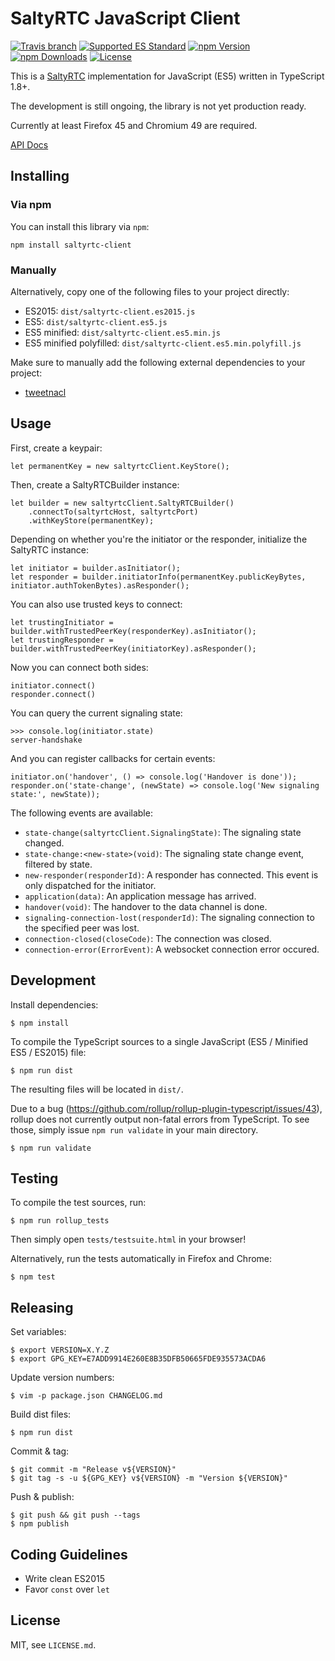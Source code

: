 # SaltyRTC JavaScript Client

[![Travis branch](https://img.shields.io/travis/saltyrtc/saltyrtc-client-js/master.svg)](https://travis-ci.org/saltyrtc/saltyrtc-client-js)
[![Supported ES Standard](https://img.shields.io/badge/javascript-ES5%20%2F%20ES2015-yellow.svg)](https://github.com/saltyrtc/saltyrtc-client-js)
[![npm Version](https://img.shields.io/npm/v/saltyrtc-client.svg?maxAge=2592000)](https://www.npmjs.com/package/saltyrtc-client)
[![npm Downloads](https://img.shields.io/npm/dt/saltyrtc-client.svg?maxAge=3600)](https://www.npmjs.com/package/saltyrtc-client)
[![License](https://img.shields.io/badge/license-MIT-blue.svg)](https://github.com/saltyrtc/saltyrtc-client-js)

This is a [SaltyRTC](https://github.com/saltyrtc/saltyrtc-meta) implementation
for JavaScript (ES5) written in TypeScript 1.8+.

The development is still ongoing, the library is not yet production ready.

Currently at least Firefox 45 and Chromium 49 are required.

[API Docs](https://saltyrtc.github.io/saltyrtc-client-js/)

## Installing

### Via npm

You can install this library via `npm`:

    npm install saltyrtc-client

### Manually

Alternatively, copy one of the following files to your project directly:

 - ES2015: `dist/saltyrtc-client.es2015.js`
 - ES5: `dist/saltyrtc-client.es5.js`
 - ES5 minified: `dist/saltyrtc-client.es5.min.js`
 - ES5 minified polyfilled: `dist/saltyrtc-client.es5.min.polyfill.js`

Make sure to manually add the following external dependencies to your project:

 - [tweetnacl](https://github.com/dchest/tweetnacl-js)

## Usage

First, create a keypair:

    let permanentKey = new saltyrtcClient.KeyStore();

Then, create a SaltyRTCBuilder instance:

    let builder = new saltyrtcClient.SaltyRTCBuilder()
        .connectTo(saltyrtcHost, saltyrtcPort)
        .withKeyStore(permanentKey);

Depending on whether you're the initiator or the responder, initialize the SaltyRTC instance:

    let initiator = builder.asInitiator();
    let responder = builder.initiatorInfo(permanentKey.publicKeyBytes, initiator.authTokenBytes).asResponder();

You can also use trusted keys to connect:

    let trustingInitiator = builder.withTrustedPeerKey(responderKey).asInitiator();
    let trustingResponder = builder.withTrustedPeerKey(initiatorKey).asResponder();

Now you can connect both sides:

    initiator.connect()
    responder.connect()

You can query the current signaling state:

    >>> console.log(initiator.state)
    server-handshake

And you can register callbacks for certain events:

    initiator.on('handover', () => console.log('Handover is done'));
    responder.on('state-change', (newState) => console.log('New signaling state:', newState));

The following events are available:

 - `state-change(saltyrtcClient.SignalingState)`: The signaling state changed.
 - `state-change:<new-state>(void)`: The signaling state change event, filtered by state.
 - `new-responder(responderId)`: A responder has connected. This event is only dispatched for the initiator.
 - `application(data)`: An application message has arrived.
 - `handover(void)`: The handover to the data channel is done.
 - `signaling-connection-lost(responderId)`: The signaling connection to the specified peer was lost.
 - `connection-closed(closeCode)`: The connection was closed.
 - `connection-error(ErrorEvent)`: A websocket connection error occured.

## Development

Install dependencies:

    $ npm install

To compile the TypeScript sources to a single JavaScript (ES5 / Minified ES5 / ES2015) file:

    $ npm run dist

The resulting files will be located in `dist/`.

Due to a bug (https://github.com/rollup/rollup-plugin-typescript/issues/43),
rollup does not currently output non-fatal errors from TypeScript. To see
those, simply issue `npm run validate` in your main directory.

    $ npm run validate

## Testing

To compile the test sources, run:

    $ npm run rollup_tests

Then simply open `tests/testsuite.html` in your browser!

Alternatively, run the tests automatically in Firefox and Chrome:

    $ npm test

## Releasing

Set variables:

    $ export VERSION=X.Y.Z
    $ export GPG_KEY=E7ADD9914E260E8B35DFB50665FDE935573ACDA6

Update version numbers:

    $ vim -p package.json CHANGELOG.md

Build dist files:

    $ npm run dist

Commit & tag:

    $ git commit -m "Release v${VERSION}"
    $ git tag -s -u ${GPG_KEY} v${VERSION} -m "Version ${VERSION}"

Push & publish:

    $ git push && git push --tags
    $ npm publish

## Coding Guidelines

- Write clean ES2015
- Favor `const` over `let`

## License

MIT, see `LICENSE.md`.
